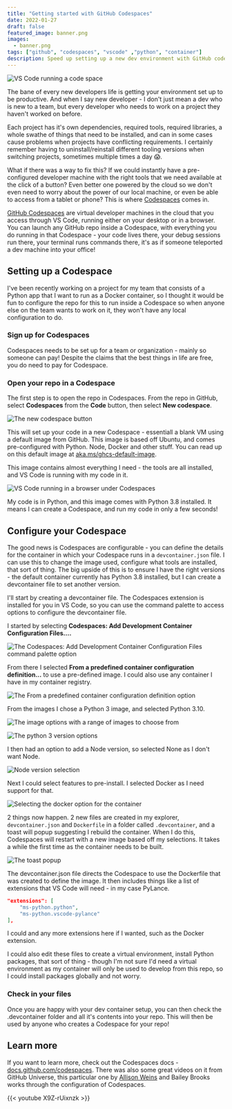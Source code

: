 ```yaml
---
title: "Getting started with GitHub Codespaces"
date: 2022-01-27
draft: false
featured_image: banner.png
images: 
  - banner.png
tags: ["github", "codespaces", "vscode" ,"python", "container"]
description: Speed up setting up a new dev environment with GitHub codespaces
---
```


![VS Code running a code space](banner.png)

The bane of every new developers life is getting your environment set up to be productive. And when I say new developer - I don't just mean a dev who is new to a team, but every developer who needs to work on a project they haven't worked on before.

Each project has it's own dependencies, required tools, required libraries, a whole swathe of things that need to be installed, and can in some cases cause problems when projects have conflicting requirements. I certainly remember having to uninstall/reinstall different tooling versions when switching projects, sometimes multiple times a day 😱.

What if there was a way to fix this? If we could instantly have a pre-configured developer machine with the right tools that we need available at the click of a button? Even better one powered by the cloud so we don't even need to worry about the power of our local machine, or even be able to access from a tablet or phone? This is where [Codespaces](https://github.com/features/codespaces) comes in.

[GitHub Codespaces](https://github.com/features/codespaces) are virtual developer machines in the cloud that you access through VS Code, running either on your desktop or in a browser. You can launch any GitHub repo inside a Codespace, with everything you do running in that Codespace - your code lives there, your debug sessions run there, your terminal runs commands there, it's as if someone teleported a dev machine into your office!

## Setting up a Codespace

I've been recently working on a project for my team that consists of a Python app that I want to run as a Docker container, so I thought it would be fun to configure the repo for this to run inside a Codespace so when anyone else on the team wants to work on it, they won't have any local configuration to do.

### Sign up for Codespaces

Codespaces needs to be set up for a team or organization - mainly so someone can pay! Despite the claims that the best things in life are free, you do need to pay for Codespace.

### Open your repo in a Codespace

The first step is to open the repo in Codespaces. From the repo in GitHub, select **Codespaces** from the **Code** button, then select **New codespace**.

![The new codespace button](image-2.png)

This will set up your code in a new Codespace - essentiall a blank VM using a default image from GitHub. This image is based off Ubuntu, and comes pre-configured with Python. Node, Docker and other stuff. You can read up on this default image at [aka.ms/ghcs-default-image](https://aka.ms/ghcs-default-image).

This image contains almost everything I need - the tools are all installed, and VS Code is running with my code in it.

![VS Code running in a browser under Codespaces](image-3.png)

My code is in Python, and this image comes with Python 3.8 installed. It means I can create a Codespace, and run my code in only a few seconds!

## Configure your Codespace

The good news is Codespaces are configurable - you can define the details for the container in which your Codespace runs in a `devcontainer.json` file. I can use this to change the image used, configure what tools are installed, that sort of thing. The big upside of this is to ensure I have the right versions - the default container currently has Python 3.8 installed, but I can create a devcontainer file to set another version.

I'll start by creating a devcontainer file. The Codespaces extension is installed for you in VS Code, so you can use the command palette to access options to configure the devcontainer file.

I started by selecting **Codespaces: Add Development Container Configuration Files....**

![The Codespaces: Add Development Container Configuration Files command palette option](image-4.png)

From there I selected **From a predefined container configuration definition...** to use a pre-defined image. I could also use any container I have in my container registry.

![The From a predefined container configuration definition option](image-5.png)

From the images I chose a Python 3 image, and selected Python 3.10.

![The image options with a range of images to choose from](image-6.png)

![The python 3 version options](image-9.png)

I then had an option to add a Node version, so selected None as I don't want Node.

![Node version selection](image-10.png)

Next I could select features to pre-install. I selected Docker as I need support for that.

![Selecting the docker option for the container](image-11.png)

2 things now happen. 2 new files are created in my explorer, `devcontainer.json` and `Dockerfile` in a folder called `.devcontainer`, and a toast will popup suggesting I rebuild the container. When I do this, Codespaces will restart with a new image based off my selections. It takes a while the first time as the container needs to be built.

![The toast popup](image-12.png)

The devcontainer.json file directs the Codespace to use the Dockerfile that was created to define the image. It then includes things like a list of extensions that VS Code will need - in my case PyLance.

```json
"extensions": [
	"ms-python.python",
	"ms-python.vscode-pylance"
],
```

I could and any more extensions here if I wanted, such as the Docker extension.

I could also edit these files to create a virtual environment, install Python packages, that sort of thing - though I'm not sure I'd need a virtual environment as my container will only be used to develop from this repo, so I could install packages globally and not worry.

### Check in your files

Once you are happy with your dev container setup, you can then check the .devcontainer folder and all it's contents into your repo. This will then be used by anyone who creates a Codespace for your repo!

## Learn more

If you want to learn more, check out the Codespaces docs - [docs.github.com/codespaces](https://docs.github.com/codespaces). There was also some great videos on it from GitHub Universe, this particular one by [Allison Weins](https://twitter.com/2PercentSilk) and Bailey Brooks works through the configuration of Codespaces.

{{< youtube X9Z-rUixnzk >}}
